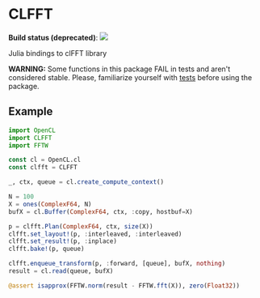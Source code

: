 # CLFFT

**Build status (deprecated)**: [![][gitlab-img]][gitlab-url]

[gitlab-img]: https://gitlab.com/JuliaGPU/CLFFT.jl/badges/master/pipeline.svg
[gitlab-url]: https://gitlab.com/JuliaGPU/CLFFT.jl/pipelines

Julia bindings to clFFT library

**WARNING:** Some functions in this package FAIL in tests and aren't considered stable. Please, familiarize yourself
with [tests](https://github.com/JuliaGPU/CLFFT.jl/blob/master/test/runtests.jl) before using the package. 

## Example

```julia
import OpenCL
import CLFFT
import FFTW

const cl = OpenCL.cl
const clfft = CLFFT

_, ctx, queue = cl.create_compute_context()

N = 100
X = ones(ComplexF64, N)
bufX = cl.Buffer(ComplexF64, ctx, :copy, hostbuf=X)

p = clfft.Plan(ComplexF64, ctx, size(X))
clfft.set_layout!(p, :interleaved, :interleaved)
clfft.set_result!(p, :inplace)
clfft.bake!(p, queue)

clfft.enqueue_transform(p, :forward, [queue], bufX, nothing)  
result = cl.read(queue, bufX)

@assert isapprox(FFTW.norm(result - FFTW.fft(X)), zero(Float32))
```
